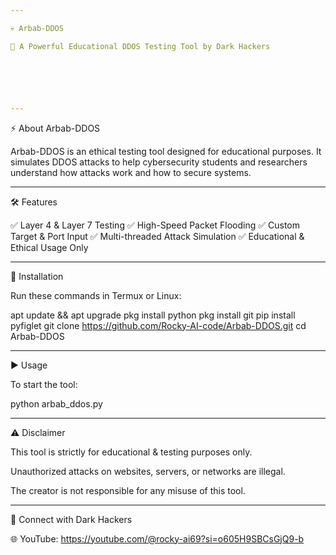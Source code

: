 ```yaml
---

💀 Arbab-DDOS

🚀 A Powerful Educational DDOS Testing Tool by Dark Hackers






---
```


⚡ About Arbab-DDOS

Arbab-DDOS is an ethical testing tool designed for educational purposes.
It simulates DDOS attacks to help cybersecurity students and researchers understand how attacks work and how to secure systems.


---

🛠️ Features

✅ Layer 4 & Layer 7 Testing
✅ High-Speed Packet Flooding
✅ Custom Target & Port Input
✅ Multi-threaded Attack Simulation
✅ Educational & Ethical Usage Only


---

🔧 Installation

Run these commands in Termux or Linux:

apt update && apt upgrade
pkg install python
pkg install git
pip install pyfiglet
git clone https://github.com/Rocky-AI-code/Arbab-DDOS.git
cd Arbab-DDOS


---

▶️ Usage

To start the tool:

python arbab_ddos.py


---

⚠️ Disclaimer

This tool is strictly for educational & testing purposes only.

Unauthorized attacks on websites, servers, or networks are illegal.

The creator is not responsible for any misuse of this tool.



---

🔗 Connect with Dark Hackers

🌐 YouTube: https://youtube.com/@rocky-ai69?si=o605H9SBCsGjQ9-b
